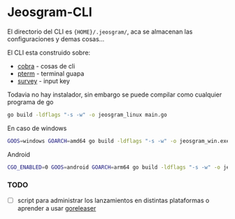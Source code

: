 # Jeosgram-CLI

El directorio del CLI es `{HOME}/.jeosgram/`, aca se almacenan las configuraciones y demas cosas...

El CLI esta construido sobre:
- [cobra](https://github.com/spf13/cobra) - cosas de cli
- [pterm](https://github.com/pterm/pterm) - terminal guapa
- [survey](https://github.com/AlecAivazis/survey) - input key


Todavia no hay instalador, sin embargo se puede compilar como cualquier programa de go
```bash
go build -ldflags "-s -w" -o jeosgram_linux main.go
```

En caso de windows
```bash
GOOS=windows GOARCH=amd64 go build -ldflags "-s -w" -o jeosgram_win.exe main.go
```

Android
```bash
CGO_ENABLED=0 GOOS=android GOARCH=arm64 go build -ldflags "-s -w" -o jeosgram_android main.go
```

### TODO

- [ ] script para administrar los lanzamientos en distintas plataformas o aprender a usar [goreleaser](https://goreleaser.com)

